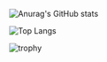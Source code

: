 ![Anurag's GitHub stats](https://github-readme-stats.vercel.app/api?username=anka-afk&show_icons=true&theme=dracula)

![Top Langs](https://github-readme-stats.vercel.app/api/top-langs/?username=anka-afk&show_icons=true&theme=dracula)

![trophy](https://github-profile-trophy.vercel.app/?username=anka-afk&show_icons=true&theme=dracula)
